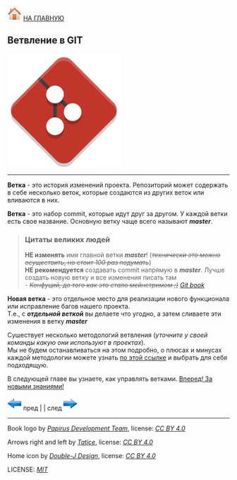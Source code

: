 [![home](./images/home.png)](./readme.md "Домой") [НА ГЛАВНУЮ](./readme.md "Вернуться на главную страницу")

## Ветвление в GIT

![git_branch_logo](./images/git_branch_logo.png)

---

**Ветка** - это история изменений проекта. Репозиторий может содержать в себе несколько веток, которые создаются из других веток или вливаются в них.

**Ветка** - это набор commit, которые идут друг за другом. У каждой ветки есть свое название. Основную ветку чаще всего называют ***master***.

> ### Цитаты великих людей  
> **НЕ изменять** имя главной ветки ***master***! (*~~технически это можно осуществить, но стоит 100 раз подумать~~*)   
> **НЕ рекомендуется** создавать commit напрямую в ***master***. Лучше создать новую ветку и все изменения писать там   
> *- ~~Конфуций, до того как это стало мейнстримом ;)~~ [Git book](https://git-scm.com/book/ru/v2 "оф. сайт Git")*  

**Новая ветка** - это отдельное место для реализации нового функционала или исправление багов нашего проекта.  
Т.е., с ***отдельной веткой*** вы делаете что угодно, а затем сливаете эти изменения в ветку ***master***

Сушествует несколько методологий ветвления (*уточните у своей команды какую они используют в проектах*).  
Мы не будем останавливаться на этом подробно, о плюсах и минусах каждой методологии можете узнать 
[по этой ссылке](https://proglib.io/p/git-workflow "Узнать больше") и выбрать для себя подходящую.

В следующей главе вы узнаете, как управлять ветками. 
[Вперед! За новыми знаниями!](./branches_basic.md "Перейти на следующую главу")

[![previous](./images/arrow_left.png)](./getting_started.md "Предыдущая")
пред | | след [![next](./images/arrow_right.png)](./branches_basic.md "Следующая")

---

Book logo by *[Papirus Development Team](https://github.com/PapirusDevelopmentTeam/)*, 
license: *[CC BY 4.0](https://creativecommons.org/licenses/by/4.0/)*

Arrows right and left by *[Tatice](http://tatice.deviantart.com)*, 
license: *[CC BY 4.0](https://creativecommons.org/licenses/by/4.0/)*

Home icon by *[Double-J Design](http://www.doublejdesign.co.uk)*, 
license: *[CC BY 4.0](https://creativecommons.org/licenses/by/4.0/)*

LICENSE: *[MIT](./license.md "Лицензия")*